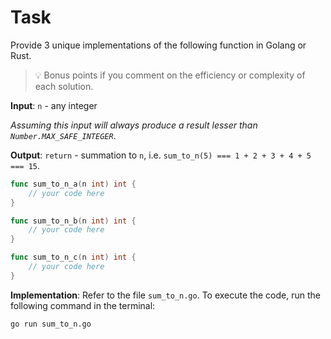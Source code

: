 # Task

Provide 3 unique implementations of the following function in Golang or Rust.

> 💡 Bonus points if you comment on the efficiency or complexity of each solution.

**Input**: `n` - any integer

_Assuming this input will always produce a result lesser than `Number.MAX_SAFE_INTEGER`_.

**Output**: `return` - summation to `n`, i.e. `sum_to_n(5) === 1 + 2 + 3 + 4 + 5 === 15`.

```go
func sum_to_n_a(n int) int {
    // your code here
}

func sum_to_n_b(n int) int {
    // your code here
}

func sum_to_n_c(n int) int {
    // your code here
}
```

**Implementation**: Refer to the file `sum_to_n.go`. To execute the code, run the following command in the terminal:

```bash
go run sum_to_n.go
```
